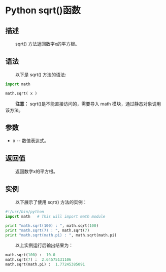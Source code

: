 # Python sqrt()函数
## 描述
&#160;&#160;&#160;&#160;&#160;&#160;&#160;&#160;sqrt() 方法返回数字x的平方根。

## 语法
&#160;&#160;&#160;&#160;&#160;&#160;&#160;&#160;以下是 sqrt() 方法的语法:

```python
import math

math.sqrt( x )
```

&#160;&#160;&#160;&#160;&#160;&#160;&#160;&#160;**注意：** sqrt()是不能直接访问的，需要导入 math 模块，通过静态对象调用该方法。

## 参数
- x -- 数值表达式。

## 返回值
&#160;&#160;&#160;&#160;&#160;&#160;&#160;&#160;返回数字x的平方根。

## 实例
&#160;&#160;&#160;&#160;&#160;&#160;&#160;&#160;以下展示了使用 sqrt() 方法的实例：

```python
#!/usr/bin/python
import math   # This will import math module

print "math.sqrt(100) : ", math.sqrt(100)
print "math.sqrt(7) : ", math.sqrt(7)
print "math.sqrt(math.pi) : ", math.sqrt(math.pi)
```

&#160;&#160;&#160;&#160;&#160;&#160;&#160;&#160;以上实例运行后输出结果为：

```python
math.sqrt(100) :  10.0
math.sqrt(7) :  2.64575131106
math.sqrt(math.pi) :  1.77245385091
```
